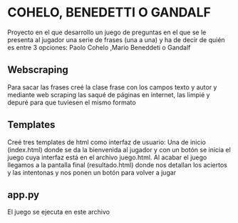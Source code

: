 # COHELO, BENEDETTI O GANDALF

Proyecto en el que desarrollo un juego de preguntas en el que se le presenta al jugador una serie de frases (una a una) y ha de decir de quién es entre 3 opciones: Paolo Cohelo ,Mario Beneddeti o Gandalf

## Webscraping

Para sacar las frases creé la clase frase con los campos texto y autor y mediante web scraping las saqué de páginas en internet, las limpié y depuré para que tuviesen el mismo formato

## Templates

Creé tres templates de html como interfaz de usuario: Una de inicio (index.html) donde se da la bienvenida al jugador y con un botón se inicia el juego cuya interfaz está en el archivo juego.html. Al acabar el juego llegamos a la pantalla final (resultado.html) donde nos detallan los aciertos y las intentonas y nos ponen un botón para volver a jugar

## app.py

El juego se ejecuta en este archivo